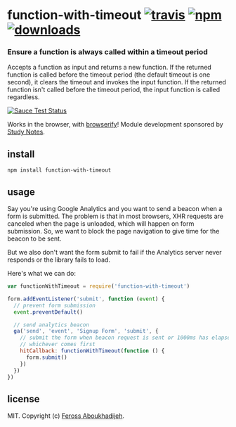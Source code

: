 # function-with-timeout [![travis][travis-image]][travis-url] [![npm][npm-image]][npm-url] [![downloads][downloads-image]][downloads-url]

[travis-image]: https://img.shields.io/travis/feross/function-with-timeout.svg?style=flat
[travis-url]: https://travis-ci.org/feross/function-with-timeout
[npm-image]: https://img.shields.io/npm/v/function-with-timeout.svg?style=flat
[npm-url]: https://npmjs.org/package/function-with-timeout
[downloads-image]: https://img.shields.io/npm/dm/function-with-timeout.svg?style=flat
[downloads-url]: https://npmjs.org/package/function-with-timeout

### Ensure a function is always called within a timeout period

Accepts a function as input and returns a new function. If the returned function is
called before the timeout period (the default timeout is one second), it clears
the timeout and invokes the input function. If the returned function isn't called
before the timeout period, the input function is called regardless.

[![Sauce Test Status](https://saucelabs.com/browser-matrix/function-with-timeout.svg)](https://saucelabs.com/u/function-with-timeout)

Works in the browser, with [browserify](http://browserify.org/)! Module development sponsored by [Study Notes](https://www.apstudynotes.org).

## install

```
npm install function-with-timeout
```

## usage

Say you're using Google Analytics and you want to send a beacon when a form is
submitted. The problem is that in most browsers, XHR requests are canceled when the
page is unloaded, which will happen on form submission. So, we want to block the
page navigation to give time for the beacon to be sent.

But we also don't want the form submit to fail if the Analytics server never responds
or the library fails to load.

Here's what we can do:

```js
var functionWithTimeout = require('function-with-timeout')

form.addEventListener('submit', function (event) {
  // prevent form submission
  event.preventDefault()

  // send analytics beacon
  ga('send', 'event', 'Signup Form', 'submit', {
    // submit the form when beacon request is sent or 1000ms has elapsed,
    // whichever comes first
    hitCallback: functionWithTimeout(function () {
      form.submit()
    })
  })
})
```

## license

MIT. Copyright (c) [Feross Aboukhadijeh](http://feross.org).
